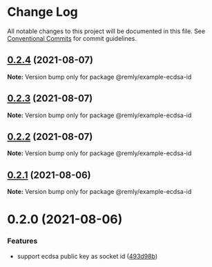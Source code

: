 # Change Log

All notable changes to this project will be documented in this file.
See [Conventional Commits](https://conventionalcommits.org) for commit guidelines.

## [0.2.4](https://gitr.net/mindary/remly/compare/@remly/example-ecdsa-id@0.2.3...@remly/example-ecdsa-id@0.2.4) (2021-08-07)

**Note:** Version bump only for package @remly/example-ecdsa-id





## [0.2.3](https://gitr.net/mindary/remly/compare/@remly/example-ecdsa-id@0.2.2...@remly/example-ecdsa-id@0.2.3) (2021-08-07)

**Note:** Version bump only for package @remly/example-ecdsa-id





## [0.2.2](https://gitr.net/mindary/remly/compare/@remly/example-ecdsa-id@0.2.1...@remly/example-ecdsa-id@0.2.2) (2021-08-07)

**Note:** Version bump only for package @remly/example-ecdsa-id





## [0.2.1](https://gitr.net/mindary/remly/compare/@remly/example-ecdsa-id@0.2.0...@remly/example-ecdsa-id@0.2.1) (2021-08-06)

**Note:** Version bump only for package @remly/example-ecdsa-id





# 0.2.0 (2021-08-06)


### Features

* support ecdsa public key as socket id ([493d98b](https://gitr.net/mindary/remly/commits/493d98b2f924ae1c5dbf25ef5603082c3f35f928))
